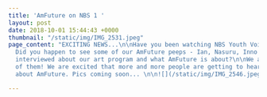 ```yaml
---
title: 'AmFuture on NBS 1 '
layout: post
date: 2018-10-01 15:44:43 +0000
thumbnail: "/static/img/IMG_2531.jpeg"
page_content: "EXCITING NEWS...\n\nHave you been watching NBS Youth Voice this morning?
  Did you happen to see some of our AmFuture peeps - Ian, Nasuru, Inno and Dave be
  interviewed about our art program and what AmFuture is about?\n\nWe are so proud
  of them! We are excited that more and more people are getting to hear and learn
  about AmFuture. Pics coming soon... \n\n![](/static/img/IMG_2546.jpeg)"

---
```

